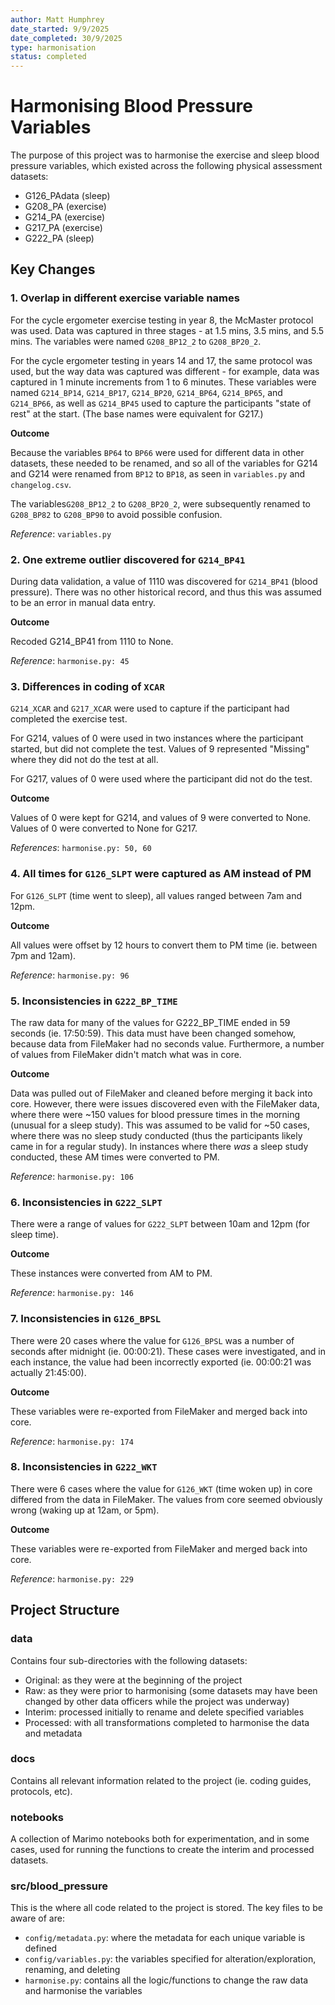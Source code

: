 ```yaml
---
author: Matt Humphrey
date_started: 9/9/2025
date_completed: 30/9/2025
type: harmonisation
status: completed
---
```


# Harmonising Blood Pressure Variables

The purpose of this project was to harmonise the exercise and sleep blood pressure variables, which
existed across the following physical assessment datasets:

- G126_PAdata (sleep)
- G208_PA (exercise)
- G214_PA (exercise)
- G217_PA (exercise)
- G222_PA (sleep)

## Key Changes

### 1. Overlap in different exercise variable names

For the cycle ergometer exercise testing in year 8, the McMaster protocol was used. Data was
captured in three stages - at 1.5 mins, 3.5 mins, and 5.5 mins. The variables were named
`G208_BP12_2` to `G208_BP20_2`.

For the cycle ergometer testing in years 14 and 17, the same protocol was used, but the way data was
captured was different - for example, data was captured in 1 minute increments from 1 to 6 minutes.
These variables were named `G214_BP14`, `G214_BP17`, `G214_BP20`, `G214_BP64`, `G214_BP65`, and
`G214_BP66`, as well as `G214_BP45` used to capture the participants "state of rest" at the start.
(The base names were equivalent for G217.)

**Outcome**

Because the variables `BP64` to `BP66` were used for different data in other datasets, these needed
to be renamed, and so all of the variables for G214 and G214 were renamed from `BP12` to `BP18`, as
seen in `variables.py` and `changelog.csv`.

The variables`G208_BP12_2` to `G208_BP20_2`, were subsequently renamed to `G208_BP82` to `G208_BP90`
to avoid possible confusion.

*Reference*: `variables.py`

### 2. One extreme outlier discovered for `G214_BP41`

During data validation, a value of 1110 was discovered for `G214_BP41` (blood pressure).
There was no other historical record, and thus this was assumed to be an error in manual data entry.

**Outcome**

Recoded G214_BP41 from 1110 to None.

*Reference*: `harmonise.py: 45`

### 3. Differences in coding of `XCAR`

`G214_XCAR` and `G217_XCAR` were used to capture if the participant had completed the exercise test.

For G214, values of 0 were used in two instances where the participant started, but did not complete
the test. Values of 9 represented "Missing" where they did not do the test at all.

For G217, values of 0 were used where the participant did not do the test.

**Outcome**

Values of 0 were kept for G214, and values of 9 were converted to None.
Values of 0 were converted to None for G217.

*References*: `harmonise.py: 50, 60`

### 4. All times for `G126_SLPT` were captured as AM instead of PM

For `G126_SLPT` (time went to sleep), all values ranged between 7am and 12pm.

**Outcome**

All values were offset by 12 hours to convert them to PM time (ie. between 7pm and 12am).

*Reference*: `harmonise.py: 96`

### 5. Inconsistencies in `G222_BP_TIME`

The raw data for many of the values for G222_BP_TIME ended in 59 seconds (ie. 17:50:59). This data
must have been changed somehow, because data from FileMaker had no seconds value. Furthermore, a
number of values from FileMaker didn't match what was in core.

**Outcome**

Data was pulled out of FileMaker and cleaned before merging it back into core. However, there were
issues discovered even with the FileMaker data, where there were ~150 values for blood pressure
times in the morning (unusual for a sleep study). This was assumed to be valid for ~50 cases, where
there was no sleep study conducted (thus the participants likely came in for a regular study). In
instances where there *was* a sleep study conducted, these AM times were converted to PM.

*Reference*: `harmonise.py: 106`

### 6. Inconsistencies in `G222_SLPT`

There were a range of values for `G222_SLPT` between 10am and 12pm (for sleep time).

**Outcome**

These instances were converted from AM to PM.

*Reference*: `harmonise.py: 146`

### 7. Inconsistencies in `G126_BPSL`

There were 20 cases where the value for `G126_BPSL` was a number of seconds after midnight (ie.
00:00:21). These cases were investigated, and in each instance, the value had been incorrectly
exported (ie. 00:00:21 was actually 21:45:00).

**Outcome**

These variables were re-exported from FileMaker and merged back into core.

*Reference*: `harmonise.py: 174`

### 8. Inconsistencies in `G222_WKT`

There were 6 cases where the value for `G126_WKT` (time woken up) in core differed from the data in
FileMaker. The values from core seemed obviously wrong (waking up at 12am, or 5pm).

**Outcome**

These variables were re-exported from FileMaker and merged back into core.

*Reference*: `harmonise.py: 229`

## Project Structure

### data

Contains four sub-directories with the following datasets:

- Original: as they were at the beginning of the project
- Raw: as they were prior to harmonising (some datasets may have been changed by other data officers
while the project was underway)
- Interim: processed initially to rename and delete specified variables
- Processed: with all transformations completed to harmonise the data and metadata

### docs

Contains all relevant information related to the project (ie. coding guides, protocols, etc).

### notebooks

A collection of Marimo notebooks both for experimentation, and in some cases, used for running the
functions to create the interim and processed datasets.

### src/blood_pressure

This is the where all code related to the project is stored.
The key files to be aware of are:

- `config/metadata.py`: where the metadata for each unique variable is defined
- `config/variables.py`: the variables specified for alteration/exploration, renaming, and deleting
- `harmonise.py`: contains all the logic/functions to change the raw data and harmonise the variables
